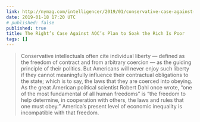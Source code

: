```yaml
---
link: http://nymag.com/intelligencer/2019/01/conservative-case-against-ocasio-cortez-70-percent-tax-rich-plan-is-wrong.html
date: 2019-01-18 17:20 UTC
# published: false
published: true
title: The Right’s Case Against AOC’s Plan to Soak the Rich Is Poor
tags: []
---
```


> Conservative intellectuals often cite individual liberty — defined as the freedom of contract and from arbitrary coercion — as the guiding principle of their politics. But Americans will never enjoy such liberty if they cannot meaningfully influence their contractual obligations to the state; which is to say, the laws that they are coerced into obeying. As the great American political scientist Robert Dahl once wrote, “one of the most fundamental of all human freedoms” is “the freedom to help determine, in cooperation with others, the laws and rules that one must obey.” America’s present level of economic inequality is incompatible with that freedom.
